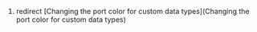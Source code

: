 1.  redirect [Changing the port color for custom data types](Changing the port color for custom data types)

